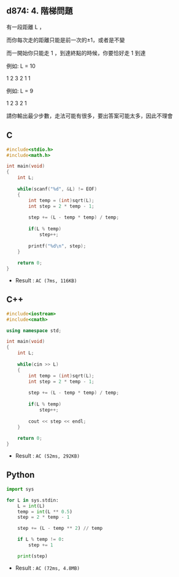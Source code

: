 ## d874: 4. 階梯問題
有一段距離 L ，

而你每次走的距離只能是前一次的±1，或者是不變

而一開始你只能走 1 ，到達終點的時候，你要恰好走 1 到達

例如: L = 10

1 2 3 2 1 1

例如: L = 9

1 2 3 2 1

請你輸出最少步數，走法可能有很多，要出答案可能太多，因此不理會

## C
```C
#include<stdio.h>
#include<math.h>

int main(void)
{
	int L;
	
	while(scanf("%d", &L) != EOF)
	{
		int temp = (int)sqrt(L);
		int step = 2 * temp - 1;
		
		step += (L - temp * temp) / temp;
		
		if(L % temp)
			step++;
		
		printf("%d\n", step);
	}
	
	return 0;
}
```
 * Result : `AC (7ms, 116KB)`

## C++
```C++
#include<iostream>
#include<cmath>

using namespace std;

int main(void)
{
	int L;
	
	while(cin >> L)
	{
		int temp = (int)sqrt(L);
		int step = 2 * temp - 1;
		
		step += (L - temp * temp) / temp;
		
		if(L % temp)
			step++;
		
		cout << step << endl;
	}
	
	return 0;
}
```
 * Result : `AC (52ms, 292KB)`

## Python
```python
import sys

for L in sys.stdin:
    L = int(L)
    temp = int(L ** 0.5)
    step = 2 * temp - 1

    step += (L - temp ** 2) // temp

    if L % temp != 0:
        step += 1

    print(step)
```
 * Result : `AC (72ms, 4.8MB)`
